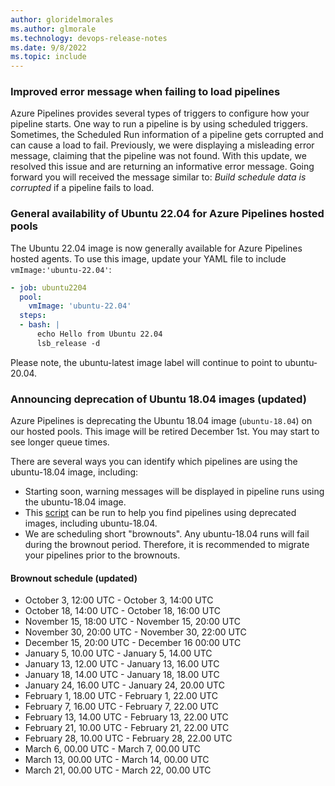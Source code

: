 ```yaml
---
author: gloridelmorales
ms.author: glmorale
ms.technology: devops-release-notes
ms.date: 9/8/2022
ms.topic: include
---
```


### Improved error message when failing to load pipelines

Azure Pipelines provides several types of triggers to configure how your pipeline starts. One way to run a pipeline is by using scheduled triggers. Sometimes, the Scheduled Run information of a pipeline gets corrupted and can cause a load to fail. Previously, we were displaying a misleading error message, claiming that the pipeline was not found. With this update, we resolved this issue and are returning an informative error message. Going forward you will received the message similar to: *Build schedule data is corrupted* if a pipeline fails to load.  

### General availability of Ubuntu 22.04 for Azure Pipelines hosted pools

The Ubuntu 22.04 image is now generally available for Azure Pipelines hosted agents. To use this image, update your YAML file to include `vmImage:'ubuntu-22.04'`:  

```yaml
- job: ubuntu2204
  pool:
    vmImage: 'ubuntu-22.04'
  steps:
  - bash: |
      echo Hello from Ubuntu 22.04
      lsb_release -d
```

Please note, the ubuntu-latest image label will continue to point to ubuntu-20.04.

### Announcing deprecation of Ubuntu 18.04 images (updated)

Azure Pipelines is deprecating the Ubuntu 18.04 image (`ubuntu-18.04`) on our hosted pools. This image will be retired December 1st. You may start to see longer queue times.

There are several ways you can identify which pipelines are using the ubuntu-18.04 image, including:

* Starting soon, warning messages will be displayed in pipeline runs using the ubuntu-18.04 image.
* This [script](https://github.com/microsoft/azure-pipelines-agent/tree/master/tools/FindPipelinesUsingRetiredImages) can be run to help you find pipelines using deprecated images, including ubuntu-18.04.
* We are scheduling short "brownouts". Any ubuntu-18.04 runs will fail during the brownout period. Therefore, it is recommended to migrate your pipelines prior to the brownouts.

#### Brownout schedule (updated)
* October 3, 12:00 UTC - October 3, 14:00 UTC
* October 18, 14:00 UTC - October 18, 16:00 UTC
* November 15, 18:00 UTC - November 15, 20:00 UTC
* November 30, 20:00 UTC - November 30, 22:00 UTC
* December 15, 20:00 UTC - December 16 00:00 UTC
* January 5, 10.00 UTC - January 5, 14.00 UTC
* January 13, 12.00 UTC - January 13, 16.00 UTC
* January 18, 14.00 UTC - January 18, 18.00 UTC
* January 24, 16.00 UTC - January 24, 20.00 UTC
* February 1, 18.00 UTC - February 1, 22.00 UTC
* February 7, 16.00 UTC - February 7, 22.00 UTC
* February 13, 14.00 UTC - February 13, 22.00 UTC
* February 21, 10.00 UTC - February 21, 22.00 UTC
* February 28, 10.00 UTC - February 28, 22.00 UTC
* March 6, 00.00 UTC - March 7, 00.00 UTC
* March 13, 00.00 UTC - March 14, 00.00 UTC
* March 21, 00.00 UTC - March 22, 00.00 UTC